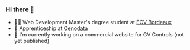 ### Hi there 👋

- 🧑‍💻 Web Development Master's degree student at [ECV Bordeaux](https://www.ecv.fr/digital/mastere-developpement-web/ "ECV Website")
- 🍇 Apprenticeship at [Oenodata](https://www.oenodata.fr "Oenodata Website")
- 🔭 I'm currently working on a commercial website for GV Controls (not yet published)

<!--

- 🔭 I’m currently working on ...
- 🌱 I’m currently learning ...
- 👯 I’m looking to collaborate on ...
- 🤔 I’m looking for help with ...
- 💬 Ask me about ...
- 📫 How to reach me: ...
- 😄 Pronouns: ...
- ⚡ Fun fact: ...
-->
